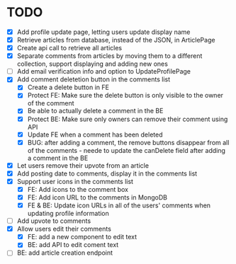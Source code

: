 # TODO
- [x] Add profile update page, letting users update display name
- [x] Retrieve articles from database, instead of the JSON, in ArticlePage
- [x] Create api call to retrieve all articles
- [x] Separate comments from articles by moving them to a different collection, support displaying and adding new ones
- [ ] Add email verification info and option to UpdateProfilePage
- [x] Add comment deletetion button in the comments list
  - [x] Create a delete button in FE
  - [x] Protect FE: Make sure the delete button is only visible to the owner of the comment
  - [x] Be able to actually delete a comment in the BE
  - [x] Protect BE: Make sure only owners can remove their comment using API
  - [x] Update FE when a comment has been deleted
  - [x] BUG: after adding a comment, the remove buttons disappear from all of the comments - neede to update the canDelete field after adding a comment in the BE
- [x] Let users remove their upvote from an article
- [x] Add posting date to comments, display it in the comments list
- [x] Support user icons in the comments list
  - [x] FE: Add icons to the comment box
  - [x] FE: Add icon URL to the comments in MongoDB
  - [x] FE & BE: Update icon URLs in all of the users' comments when updating profile information
- [ ] Add upvote to comments
- [x] Allow users edit their comments
  - [x] FE: add a new component to edit text
  - [x] BE: add API to edit coment text
- [ ] BE: add article creation endpoint